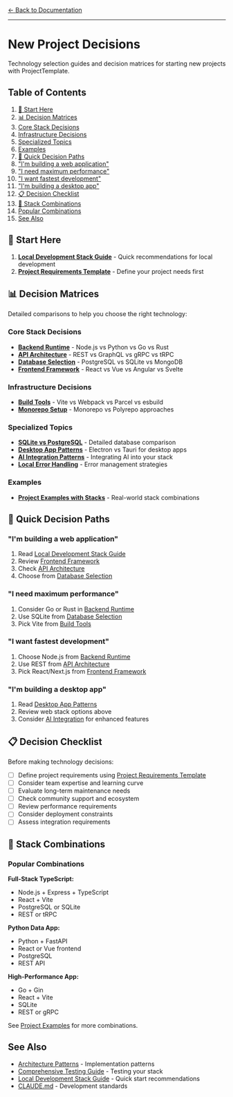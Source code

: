 [← Back to Documentation](../README.md)

---

# New Project Decisions

Technology selection guides and decision matrices for starting new projects with ProjectTemplate.

## Table of Contents

1. [🚀 Start Here](#-start-here)
2. [📊 Decision Matrices](#-decision-matrices)
  3. [Core Stack Decisions](#core-stack-decisions)
  4. [Infrastructure Decisions](#infrastructure-decisions)
  5. [Specialized Topics](#specialized-topics)
  6. [Examples](#examples)
7. [🎯 Quick Decision Paths](#-quick-decision-paths)
  8. ["I'm building a web application"](#im-building-a-web-application)
  9. ["I need maximum performance"](#i-need-maximum-performance)
  10. ["I want fastest development"](#i-want-fastest-development)
  11. ["I'm building a desktop app"](#im-building-a-desktop-app)
12. [📋 Decision Checklist](#-decision-checklist)
13. [🔄 Stack Combinations](#-stack-combinations)
  14. [Popular Combinations](#popular-combinations)
15. [See Also](#see-also)

## 🚀 Start Here

1. **[Local Development Stack Guide](local-development-stack-guide.md)** - Quick recommendations for local development
2. **[Project Requirements Template](project-requirements.md)** - Define your project needs first

## 📊 Decision Matrices

Detailed comparisons to help you choose the right technology:

### Core Stack Decisions

- **[Backend Runtime](decision-matrix-backend-runtime.md)** - Node.js vs Python vs Go vs Rust
- **[API Architecture](decision-matrix-api-architecture.md)** - REST vs GraphQL vs gRPC vs tRPC
- **[Database Selection](decision-matrix-database.md)** - PostgreSQL vs SQLite vs MongoDB
- **[Frontend Framework](decision-matrix-frontend.md)** - React vs Vue vs Angular vs Svelte

### Infrastructure Decisions

- **[Build Tools](decision-matrix-build-tools.md)** - Vite vs Webpack vs Parcel vs esbuild
- **[Monorepo Setup](decision-matrix-monorepo.md)** - Monorepo vs Polyrepo approaches

### Specialized Topics

- **[SQLite vs PostgreSQL](sqlite-vs-postgresql-decision-guide.md)** - Detailed database comparison
- **[Desktop App Patterns](desktop-app-patterns.md)** - Electron vs Tauri for desktop apps
- **[AI Integration Patterns](ai-integration-patterns.md)** - Integrating AI into your stack
- **[Local Error Handling](local-error-handling.md)** - Error management strategies

### Examples

- **[Project Examples with Stacks](project-examples-with-stacks.md)** - Real-world stack combinations

## 🎯 Quick Decision Paths

### "I'm building a web application"
1. Read [Local Development Stack Guide](local-development-stack-guide.md)
2. Review [Frontend Framework](decision-matrix-frontend.md)
3. Check [API Architecture](decision-matrix-api-architecture.md)
4. Choose from [Database Selection](decision-matrix-database.md)

### "I need maximum performance"
1. Consider Go or Rust in [Backend Runtime](decision-matrix-backend-runtime.md)
2. Use SQLite from [Database Selection](decision-matrix-database.md)
3. Pick Vite from [Build Tools](decision-matrix-build-tools.md)

### "I want fastest development"
1. Choose Node.js from [Backend Runtime](decision-matrix-backend-runtime.md)
2. Use REST from [API Architecture](decision-matrix-api-architecture.md)
3. Pick React/Next.js from [Frontend Framework](decision-matrix-frontend.md)

### "I'm building a desktop app"
1. Read [Desktop App Patterns](desktop-app-patterns.md)
2. Review web stack options above
3. Consider [AI Integration](ai-integration-patterns.md) for enhanced features

## 📋 Decision Checklist

Before making technology decisions:

- [ ] Define project requirements using [Project Requirements Template](project-requirements.md)
- [ ] Consider team expertise and learning curve
- [ ] Evaluate long-term maintenance needs
- [ ] Check community support and ecosystem
- [ ] Review performance requirements
- [ ] Consider deployment constraints
- [ ] Assess integration requirements

## 🔄 Stack Combinations

### Popular Combinations

**Full-Stack TypeScript:**
- Node.js + Express + TypeScript
- React + Vite
- PostgreSQL or SQLite
- REST or tRPC

**Python Data App:**
- Python + FastAPI
- React or Vue frontend
- PostgreSQL
- REST API

**High-Performance App:**
- Go + Gin
- React + Vite
- SQLite
- REST or gRPC

See [Project Examples](project-examples-with-stacks.md) for more combinations.

## See Also

- [Architecture Patterns](../architecture/patterns/) - Implementation patterns
- [Comprehensive Testing Guide](../guides/testing/comprehensive-testing-guide.md) - Testing your stack
- [Local Development Stack Guide](local-development-stack-guide.md) - Quick start recommendations
- [CLAUDE.md](../../CLAUDE.md) - Development standards